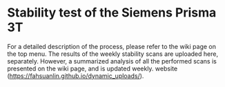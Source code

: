 # Stability test of the Siemens Prisma 3T	

For a detailed description of the process, please refer to the wiki page on the top menu. The results of the weekly stability scans are uploaded here, separately. However, a summarized analysis of all the performed scans is presented on the wiki page, and is updated weekly.
website (https://fahsuanlin.github.io/dynamic_uploads/).

